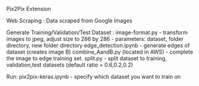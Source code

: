 Pix2Pix Extension

Web Scraping :
	Data scraped from Google Images
	
Generate Training/Validation/Test Dataset :
	image-format.py - transform images to jpeg, adjust size to 286 by 286
									- parameters: dataset, folder directory, new folder directory
	edge_detection.ipynb - generate edges of dataset (creates image B)
	combine_AandB.py (located in AWS) - complete the image to edge training set.
	split.py - split dataset to training, validation,test datasets (default ratio = 0.6,0.2,0.2)

Run:
  pix2pix-keras.ipynb - specify which dataset you want to train on
